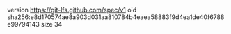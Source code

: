 version https://git-lfs.github.com/spec/v1
oid sha256:e8d170574ae8a903d031aa810784b4eaea58883f9d4ea1de40f6788e99794143
size 34
